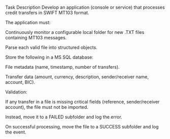Task Description
Develop an application (console or service) that processes credit transfers in SWIFT MT103 format.

The application must:

Continuously monitor a configurable local folder for new .TXT files containing MT103 messages.

Parse each valid file into structured objects.

Store the following in a MS SQL database:

File metadata (name, timestamp, number of transfers).

Transfer data (amount, currency, description, sender/receiver name, account, BIC).

Validation:

If any transfer in a file is missing critical fields (reference, sender/receiver account), the file must not be imported.

Instead, move it to a FAILED subfolder and log the error.

On successful processing, move the file to a SUCCESS subfolder and log the event.
